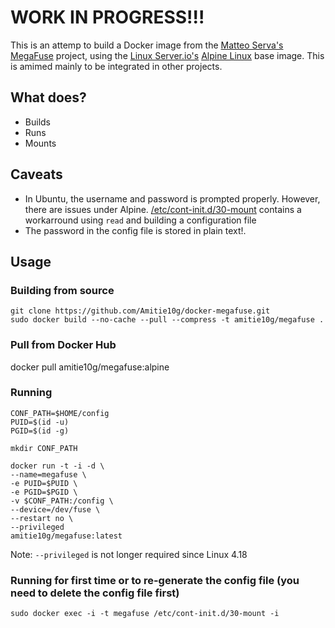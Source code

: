 # WORK IN PROGRESS!!!
This is an attemp to build a Docker image from the [Matteo Serva's]() [MegaFuse](https://github.com/matteoserva/MegaFuse) project, using the [Linux Server.io's](https://github.com/linuxserver) [Alpine Linux](https://hub.docker.com/r/lsiobase/alpine/) base image. This is amimed mainly to be integrated in other projects.

## What does?
* Builds
* Runs
* Mounts

## Caveats
* In Ubuntu, the username and password is prompted properly. However, there are issues under Alpine. [/etc/cont-init.d/30-mount](https://github.com/Amitie10g/docker-megafuse/blob/master/root/etc/cont-init.d/30-mount) contains a workarround using `read` and building a configuration file 
* The password in the config file is stored in plain text!.

## Usage

### Building from source
```
git clone https://github.com/Amitie10g/docker-megafuse.git
sudo docker build --no-cache --pull --compress -t amitie10g/megafuse .
````

### Pull from Docker Hub
docker pull amitie10g/megafuse:alpine

### Running
```
CONF_PATH=$HOME/config
PUID=$(id -u)
PGID=$(id -g)

mkdir CONF_PATH

docker run -t -i -d \
--name=megafuse \
-e PUID=$PUID \
-e PGID=$PGID \
-v $CONF_PATH:/config \
--device=/dev/fuse \
--restart no \
--privileged
amitie10g/megafuse:latest
```
Note: `--privileged` is not longer required since Linux 4.18

### Running for first time or to re-generate the config file (you need to delete the config file first)
`sudo docker exec -i -t megafuse /etc/cont-init.d/30-mount -i`
